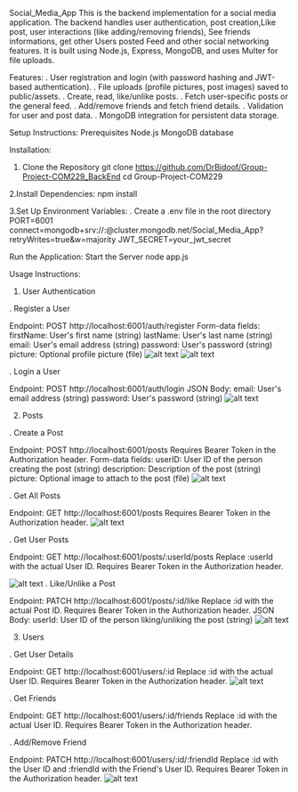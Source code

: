 Social_Media_App
 This is the backend implementation for a social media application. The backend handles user authentication, post creation,Like post, user interactions (like adding/removing friends), See friends informations, get other Users posted Feed and other social networking features. It is built using Node.js, Express, MongoDB, and uses Multer for file uploads.

 Features:
. User registration and login (with password hashing and JWT-based authentication).
. File uploads (profile pictures, post images) saved to public/assets.
. Create, read, like/unlike posts.
. Fetch user-specific posts or the general feed.
. Add/remove friends and fetch friend details.
. Validation for user and post data.
. MongoDB integration for persistent data storage.

Setup Instructions:
Prerequisites
Node.js 
MongoDB database

Installation:
1. Clone the Repository
git clone <https://github.com/DrBidoof/Group-Project-COM229_BackEnd>
cd Group-Project-COM229

2.Install Dependencies:
npm install

3.Set Up Environment Variables:
. Create a .env file in the root directory
PORT=6001
connect=mongodb+srv://<username>:<password>@cluster.mongodb.net/Social_Media_App?retryWrites=true&w=majority
JWT_SECRET=your_jwt_secret


Run the Application:
Start the Server
node app.js


Usage Instructions:


1. User Authentication

. Register a User

Endpoint: POST http://localhost:6001/auth/register
Form-data fields:
firstName: User's first name (string)
lastName: User's last name (string)
email: User's email address (string)
password: User's password (string)
picture: Optional profile picture (file)
![alt text](R_Registration.png)
![alt text](R_registred.png)

. Login a User

Endpoint: POST http://localhost:6001/auth/login
JSON Body:
email: User's email address (string)
password: User's password (string)
![alt text](R_Login.png)

2. Posts

. Create a Post

Endpoint: POST http://localhost:6001/posts
Requires Bearer Token in the Authorization header.
Form-data fields:
userID: User ID of the person creating the post (string)
description: Description of the post (string)
picture: Optional image to attach to the post (file)
![alt text](R_posts.png)

. Get All Posts

Endpoint: GET http://localhost:6001/posts
Requires Bearer Token in the Authorization header.
![alt text](R_allPosts.png)

. Get User Posts

Endpoint: GET http://localhost:6001/posts/:userId/posts
Replace :userId with the actual User ID.
Requires Bearer Token in the Authorization header.

![alt text](R_userPosts.png)
. Like/Unlike a Post

Endpoint: PATCH http://localhost:6001/posts/:id/like
Replace :id with the actual Post ID.
Requires Bearer Token in the Authorization header.
JSON Body:
userId: User ID of the person liking/unliking the post (string)
![alt text](R_likes.png)

3. Users

. Get User Details

Endpoint: GET http://localhost:6001/users/:id
Replace :id with the actual User ID.
Requires Bearer Token in the Authorization header.
![alt text](R_userDetails.png)

. Get Friends

Endpoint: GET http://localhost:6001/users/:id/friends
Replace :id with the actual User ID.
Requires Bearer Token in the Authorization header.


. Add/Remove Friend

Endpoint: PATCH http://localhost:6001/users/:id/:friendId
Replace :id with the User ID and :friendId with the Friend's User ID.
Requires Bearer Token in the Authorization header.
![alt text](R_getFriends.png)
